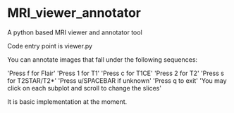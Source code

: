 # MRI_viewer_annotator
A python based MRI viewer and annotator tool

Code entry point is viewer.py

You can annotate images that fall under the following sequences:

'Press f for Flair'
'Press 1 for T1' 
'Press c for T1CE' 
'Press 2 for T2' 
'Press s for T2STAR/T2*' 
'Press u/SPACEBAR if unknown' 
'Press q to exit' 
'You may click on each subplot and scroll to change the slices' 

It is basic implementation at the moment.
